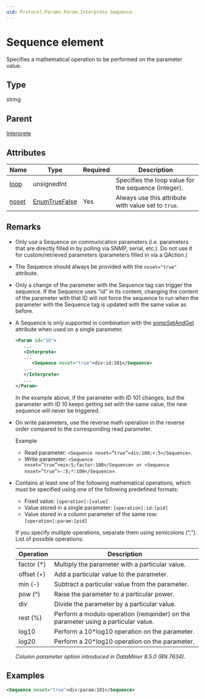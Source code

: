 ```yaml
---
uid: Protocol.Params.Param.Interprete.Sequence
---
```


# Sequence element

Specifies a mathematical operation to be performed on the parameter value.

## Type

string

## Parent

[Interprete](xref:Protocol.Params.Param.Interprete)

## Attributes

|Name|Type|Required|Description|
|--- |--- |--- |--- |
|[loop](xref:Protocol.Params.Param.Interprete.Sequence-loop)|unsignedInt||Specifies the loop value for the sequence (integer).|
|[noset](xref:Protocol.Params.Param.Interprete.Sequence-noset)|[EnumTrueFalse](xref:Protocol-EnumTrueFalse)|Yes|Always use this attribute with value set to `true`.|

## Remarks

- Only use a Sequence on communication parameters (i.e. parameters that are directly filled in by polling via SNMP, serial, etc.). Do not use it for custom/retrieved parameters (parameters filled in via a QAction.)
- The Sequence should always be provided with the `noset="true"` attribute.
- Only a change of the parameter with the Sequence tag can trigger the sequence. If the Sequence uses "id" in its content, changing the content of the parameter with that ID will not force the sequence to run when the parameter with the Sequence tag is updated with the same value as before.
- A Sequence is only supported in combination with the [snmpSetAndGet](xref:Protocol.Params.Param-snmpSetAndGet) attribute when used on a single parameter.

  ```xml
  <Param id="10">
     ...
     <Interprete>
     ...  
        <Sequence noset="true">div:id:101</Sequence>
     ...
     </Interprete>
     ...
  </Param>
  ```

  In the example above, if the parameter with ID 101 changes, but the parameter with ID 10 keeps getting set with the same value, the new sequence will never be triggered.

- On write parameters, use the reverse math operation in the reverse order compared to the corresponding read parameter.

  Example

  - Read parameter: `<Sequence noset=”true”>div:100;+:5</Sequence>`.
  - Write parameter: `<Sequence noset=”true”>min:5;factor:100</Sequence> or <Sequence noset=”true”>-:5;*:100</Sequence>`.
- Contains at least one of the following mathematical operations, which must be specified using one of the following predefined formats:

  - Fixed value: `[operation]:[value]`
  - Value stored in a single parameter: `[operation]:id:[pid]`
  - Value stored in a column parameter of the same row: `[operation]:param:[pid]`

  If you specify multiple operations, separate them using semicolons (”;”).
  List of possible operations:

  |Operation|Description
  |--- |--- |
  |factor (*)|Multiply the parameter with a particular value.|
  |offset (+)|Add a particular value to the parameter.|
  |min (-)|Subtract a particular value from the parameter.|
  |pow (^)|Raise the parameter to a particular power.|
  |div|Divide the parameter by a particular value.|
  |rest (%)|Perform a modulo operation (remainder) on the parameter using a particular value.|
  |log10|Perform a 10*log10 operation on the parameter.|
  |log20|Perform a 20*log10 operation on the parameter.|

  *Column parameter option introduced in DataMiner 8.5.0 (RN 7634).*

## Examples

```xml
<Sequence noset="true">div:param:101</Sequence>
```
